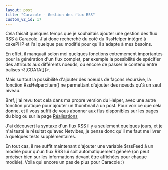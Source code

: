 ```yaml
---
layout: post
title: "Caracole - Gestion des flux RSS"
custom_v2_id: 17
---
```


<p>Cela faisait quelques temps que je souhaitais ajouter une gestion des flux RSS à Caracole. J'ai donc recherché du coté du RssHelper intégré à cakePHP et l'ai quelque peu modifié pour qu'il s'adapte à mes besoins.</p>
<p>En effet, il manquait selon moi quelques fonctions extremement importantes pour la génération d'un flux complet, par exemple la possibilité de spécifier des attributs aux différents noeuds, ou encore de passer le contenu entre balises &lt;![CDATA[]]&gt;.</p>
<p>Mais surtout la possibilité d'ajouter des noeuds de façons récursive, la fonction RssHelper::item() ne permettant d'ajouter des noeuds qu'à un seul niveau.</p>
<p>Bref, j'ai revu tout cela dans ma propre version du Helper, avec une autre fonction pratique pour ajouter un thumbnail à un post. Pour voir ce que cela donne, et il vous suffit de vous abonner aux flus disponibles sur les pages du blog ou sur la page <a href="/realisations/" title="nos réalisations">Réalisations</a></p>
<p>J'ai découvert la syntaxe d'un flux RSS il y a seulement quelques jours, et je n'ai testé le résultat qu'avec Netvibes, je pense donc qu'il me faut me livrer à quelques tests supplémentaires.</p>
<p>En tout cas, il me suffit maintenant d'ajouter une variable $rssFeed à un modèle pour qu'un flux RSS lui soit automatiquement généré (on peut préciser bien sur les informations devant être affichées pour chaque modèle). Voila qui encore un pas de plus pour Caracole :)</p>